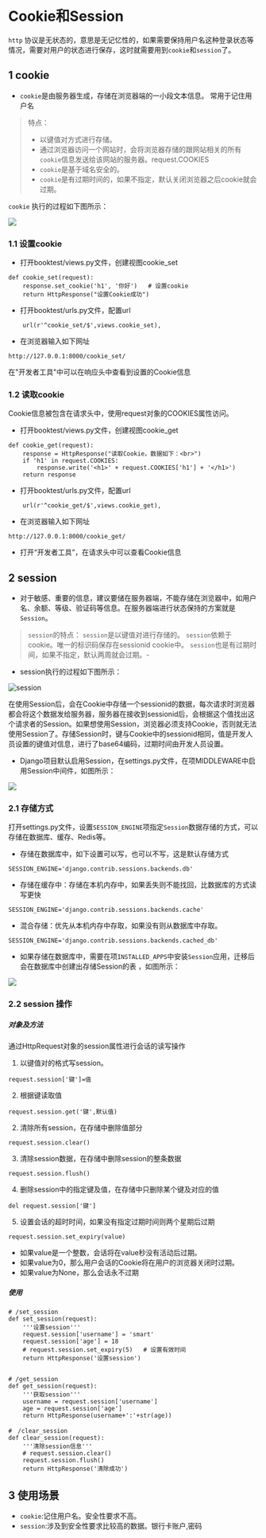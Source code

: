 # Cookie和Session

`http` 协议是无状态的，意思是无记忆性的，如果需要保持用户名这种登录状态等情况，需要对用户的状态进行保存，这时就需要用到`cookie`和`session`了。

## 1 cookie

- `cookie`是由服务器生成，存储在浏览器端的一小段文本信息。 常用于记住用户名

> 特点：
>
> - 以键值对方式进行存储。
> - 通过浏览器访问一个网站时，会将浏览器存储的跟网站相关的所有`cookie`信息发送给该网站的服务器。request.COOKIES
> - `cookie`是基于域名安全的。
> -  `cookie`是有过期时间的，如果不指定，默认关闭浏览器之后cookie就会过期。

`cookie` 执行的过程如下图所示：

![](https://raw.githubusercontent.com/zhi-z/Python/master/Django/Cookie%E5%92%8CSession/images/cookie.png)

### 1.1  设置cookie

- 打开booktest/views.py文件，创建视图cookie_set

```
def cookie_set(request):
    response.set_cookie('h1', '你好')   # 设置cookie
    return HttpResponse("设置Cookie成功")
```

- 打开booktest/urls.py文件，配置url

```
    url(r'^cookie_set/$',views.cookie_set),
```

- 在浏览器输入如下网址

```
http://127.0.0.1:8000/cookie_set/
```

在"开发者工具"中可以在响应头中查看到设置的Cookie信息

### 1.2 读取cookie

Cookie信息被包含在请求头中，使用request对象的COOKIES属性访问。

- 打开booktest/views.py文件，创建视图cookie_get

```
def cookie_get(request):
    response = HttpResponse("读取Cookie，数据如下：<br>")
    if 'h1' in request.COOKIES:
        response.write('<h1>' + request.COOKIES['h1'] + '</h1>')
    return response
```

- 打开booktest/urls.py文件，配置url

```
    url(r'^cookie_get/$',views.cookie_get),
```

- 在浏览器输入如下网址

```
http://127.0.0.1:8000/cookie_get/
```

- 打开“开发者工具”，在请求头中可以查看Cookie信息

## 2 session

- 对于敏感、重要的信息，建议要储在服务器端，不能存储在浏览器中，如用户名、余额、等级、验证码等信息。在服务器端进行状态保持的方案就是`Session`。

> `session`的特点：
> `session`是以键值对进行存储的。
> `session`依赖于cookie。唯一的标识码保存在sessionid cookie中。
> `session`也是有过期时间，如果不指定，默认两周就会过期。-

- session执行的过程如下图所示：

![session](https://raw.githubusercontent.com/zhi-z/Python/master/Django/Cookie%E5%92%8CSession/images/session.png)

在使用Session后，会在Cookie中存储一个sessionid的数据，每次请求时浏览器都会将这个数据发给服务器，服务器在接收到sessionid后，会根据这个值找出这个请求者的Session。如果想使用Session，浏览器必须支持Cookie，否则就无法使用Session了。存储Session时，键与Cookie中的sessionid相同，值是开发人员设置的键值对信息，进行了base64编码，过期时间由开发人员设置。

- Django项目默认启用Session，在settings.py文件，在项MIDDLEWARE中启用Session中间件，如图所示：

![](https://raw.githubusercontent.com/zhi-z/Python/master/Django/Cookie%E5%92%8CSession/images/session_middleware.png)

### 2.1 存储方式 

打开settings.py文件，设置`SESSION_ENGINE`项指定`Session`数据存储的方式，可以存储在数据库、缓存、Redis等。

- 存储在数据库中，如下设置可以写，也可以不写，这是默认存储方式

```
SESSION_ENGINE='django.contrib.sessions.backends.db'
```

- 存储在缓存中：存储在本机内存中，如果丢失则不能找回，比数据库的方式读写更快

```
SESSION_ENGINE='django.contrib.sessions.backends.cache'
```

- 混合存储：优先从本机内存中存取，如果没有则从数据库中存取。

```
SESSION_ENGINE='django.contrib.sessions.backends.cached_db'
```

- 如果存储在数据库中，需要在项`INSTALLED_APPS`中安装`Session`应用，迁移后会在数据库中创建出存储Session的表 ，如图所示：

![](https://raw.githubusercontent.com/zhi-z/Python/master/Django/Cookie%E5%92%8CSession/images/session_table.png)





### 2.2 session 操作

##### 对象及方法

通过HttpRequest对象的session属性进行会话的读写操作

1. 以键值对的格式写session。

```
request.session['键']=值
```

2. 根据键读取值

```
request.session.get('键',默认值)
```

2. 清除所有session，在存储中删除值部分

```
request.session.clear()
```

3. 清除session数据，在存储中删除session的整条数据

```
request.session.flush()
```

4. 删除session中的指定键及值，在存储中只删除某个键及对应的值

```
del request.session['键']
```

5. 设置会话的超时时间，如果没有指定过期时间则两个星期后过期

```
request.session.set_expiry(value)
```

- 如果value是一个整数，会话将在value秒没有活动后过期。
- 如果value为0，那么用户会话的Cookie将在用户的浏览器关闭时过期。
- 如果value为None，那么会话永不过期

##### 使用

```
# /set_session
def set_session(request):
    '''设置session'''
    request.session['username'] = 'smart'
    request.session['age'] = 18
    # request.session.set_expiry(5)   # 设置有效时间
    return HttpResponse('设置session')


# /get_session
def get_session(request):
    '''获取session'''
    username = request.session['username']
    age = request.session['age']
    return HttpResponse(username+':'+str(age))

#　/clear_session
def clear_session(request):
    '''清除session信息'''
    # request.session.clear()
    request.session.flush()
    return HttpResponse('清除成功')
```

## 3 使用场景

- `cookie`:记住用户名。安全性要求不高。
- `session`:涉及到安全性要求比较高的数据。银行卡账户,密码